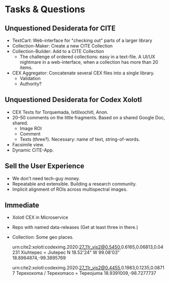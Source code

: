 # Tasks & Questions

## Unquestioned Desiderata for CITE

- TextCart: Web-interface for "checking out" parts of a larger library
- Collection-Maker: Create a new CITE Collection
- Collection-Builder: Add to a CITE Collection
	- The challenge of ordered collections: easy in a text-file. A UI/UX nightmare in a web-interface, when a collection has more than 20 items.
- CEX Aggregator: Concatenate several CEX files into a single library.
	- Validation
	- Authority?

## Unquestioned Desiderata for Codex Xolotl

- CEX Texts for Torquemada, Ixtlilxochitl, Anon.
- 20–50 comments on the little fragments. Based on a shared Google Doc, shared.
	- Image ROI
	- Comment
	- Texts (three?). Necessary: name of text, string-of-words.
- Facsimile view.
- Dynamic CITE-App.

## Sell the User Experience

- We don't need tech-guy money.
- Repeatable and extensible. Building a research community.
- Implicit alignment of ROIs across multispectral images.

## Immediate

- Xolotl CEX in Microservice
- Repo with named data-releases (Get at least three in there.)
- Collection: Some geo places.

	urn:cite2:xolotl:codeximg.2020:27_11r_vis2@0.5450,0.6165,0.06813,0.04231 
	Xiuhtepec = Jiutepec
	N 18.52'24" W 99.08'03"
	18.8964874,-99.3895769

	urn:cite2:xolotl:codeximg.2020:27_11r_vis2@0.4455,0.1983,0.1235,0.08717
	Tepexoxoma / Tepexomaco = Tepeojuma 
	18.9391009,-98.7277737
